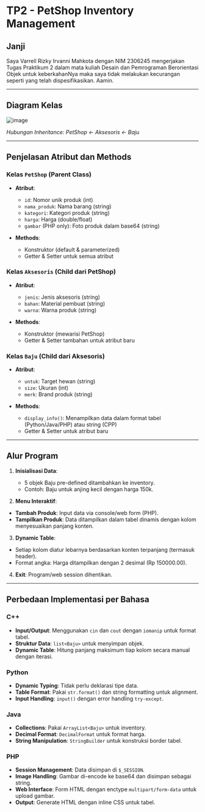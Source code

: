 # TP2 - PetShop Inventory Management

## Janji
Saya Varrell Rizky Irvanni Mahkota dengan NIM 2306245 mengerjakan Tugas Praktikum 2 dalam mata kuliah Desain dan Pemrograman Berorientasi Objek untuk keberkahanNya maka saya tidak melakukan kecurangan seperti yang telah dispesifikasikan. Aamin.

---

## Diagram Kelas
![image](https://github.com/user-attachments/assets/091ea30b-4740-41fb-a5e6-ebea3d8c37d3)


*Hubungan Inheritance: PetShop <- Aksesoris <- Baju*

---

## Penjelasan Atribut dan Methods

### Kelas `PetShop` (Parent Class)
- **Atribut**:
  - `id`: Nomor unik produk (int)
  - `nama_produk`: Nama barang (string)
  - `kategori`: Kategori produk (string)
  - `harga`: Harga (double/float)
  - `gambar` (PHP only): Foto produk dalam base64 (string)

- **Methods**:
  - Konstruktor (default & parameterized)
  - Getter & Setter untuk semua atribut

### Kelas `Aksesoris` (Child dari PetShop)
- **Atribut**:
  - `jenis`: Jenis aksesoris (string)
  - `bahan`: Material pembuat (string)
  - `warna`: Warna produk (string)

- **Methods**:
  - Konstruktor (mewarisi PetShop)
  - Getter & Setter tambahan untuk atribut baru

### Kelas `Baju` (Child dari Aksesoris)
- **Atribut**:
  - `untuk`: Target hewan (string)
  - `size`: Ukuran (int)
  - `merk`: Brand produk (string)

- **Methods**:
  - `display_info()`: Menampilkan data dalam format tabel (Python/Java/PHP) atau string (CPP)
  - Getter & Setter untuk atribut baru

---

## Alur Program
1. **Inisialisasi Data**:
   - 5 objek Baju pre-defined ditambahkan ke inventory.
   - Contoh: Baju untuk anjing kecil dengan harga 150k.

2. **Menu Interaktif**:
- **Tambah Produk**: Input data via console/web form (PHP).
- **Tampilkan Produk**: Data ditampilkan dalam tabel dinamis dengan kolom menyesuaikan panjang konten.

3. **Dynamic Table**:
- Setiap kolom diatur lebarnya berdasarkan konten terpanjang (termasuk header).
- Format angka: Harga ditampilkan dengan 2 desimal (Rp 150000.00).

4. **Exit**: Program/web session dihentikan.

---

## Perbedaan Implementasi per Bahasa

### C++
- **Input/Output**: Menggunakan `cin` dan `cout` dengan `iomanip` untuk format tabel.
- **Struktur Data**: `list<Baju>` untuk menyimpan objek.
- **Dynamic Table**: Hitung panjang maksimum tiap kolom secara manual dengan iterasi.

### Python
- **Dynamic Typing**: Tidak perlu deklarasi tipe data.
- **Table Format**: Pakai `str.format()` dan string formatting untuk alignment.
- **Input Handling**: `input()` dengan error handling `try-except`.

### Java
- **Collections**: Pakai `ArrayList<Baju>` untuk inventory.
- **Decimal Format**: `DecimalFormat` untuk format harga.
- **String Manipulation**: `StringBuilder` untuk konstruksi border tabel.

### PHP
- **Session Management**: Data disimpan di `$_SESSION`.
- **Image Handling**: Gambar di-encode ke base64 dan disimpan sebagai string.
- **Web Interface**: Form HTML dengan enctype `multipart/form-data` untuk upload gambar.
- **Output**: Generate HTML dengan inline CSS untuk tabel.

